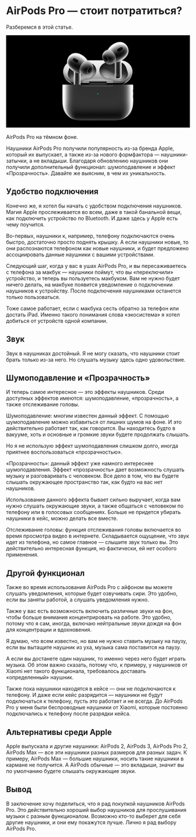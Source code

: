 # AirPods Pro — стоит потратиться?

<div class="subtitle">Разберемся в этой статье.</div>

![Alt](cap.jpg)

<div class="subtitle">AirPods Pro на тёмном фоне.</div>

Наушники AirPods Pro получили популярность из-за бренда Apple, который их выпускает, а также из-за нового формфактора —
наушники-затычки, а не вкладыши. Благодаря обновлению наушников они получили дополнительный функционал: шумоподавление и
эффект «Прозрачность». Давайте же выясним, в чем их уникальность.

## Удобство подключения

Конечно же, я хотел бы начать с удобством подключения наушников. Магия Apple прослеживается во всем, даже в такой
банальной вещи, как подключить устройство по Bluetooth. И даже здесь у Apple есть чему поучится.

Во-первых, наушники к, например, телефону подключаются очень быстро, достаточно просто поднять крышку. А если наушники
новые, то они распознаются телефоном как новые наушники, и будет предложено ассоциировать данные наушники с вашими
устройствами.

Следующий шаг, когда у вас в ушах AirPods Pro, и вы пересаживаетесь с телефона за макбук — наушники поймут, что вы
«переключили» устройство, и теперь вы пользуетесь макбуком. Вам не нужно будет ничего делать, на макбуке появится
уведомление о подключении наушников к устройству. После подключения наушниками останется только пользоваться.

Тоже самое работает, если с макбука сесть обратно за телефон или достать iPad. Именно такого понимания слова
«экосистема» я хотел добиться от устройств одной компании.

## Звук

Звук в наушниках достойный. Я не могу сказать, что наушники стоит брать только из-за него. Но слушать музыку здесь одно
удовольствие.

## Шумоподавление и «Прозрачность»

И теперь самое интересное — это эффекты наушников. Среди доступных эффектов имеются: шумоподавление, «прозрачность», а
также отслеживание головы.

Шумоподавление: многим известен данный эффект. С помощью шумоподавление можно избавиться от лишних шумов на фоне. И это
действительно работает так, как говорится. Вы находитесь будто в вакууме, хоть и основные и громкие звуки будете
продолжать слышать.

Но я не использую эффект шумоподавления слишком долго, иногда приятнее воспользоваться «прозрачностью».

«Прозрачность»: данный эффект уже намного интереснее шумоподавления. Эффект «прозрачность» дает возможность слушать
музыку и разговаривать с человеком. Все дело в том, что вы будете слышать окружающее пространство так, как будто на вас
нет наушников.

Использование данного эффекта бывает сильно выручает, когда вам нужно слушать окружающие звуки, а также общаться с
человеком по телефону или в голосовых сообщениях. Больше не придется убирать наушники в кейс, можно делать все вместе.

Отслеживание головы: функция отслеживания головы включается во время просмотра видео в интернете. Складывается ощущение,
что звук идет из телефона, но самое главное — слышите звук только вы. Это действительно интересная функция, но
фактически, ей нет особого применения.

## Другой функционал

Также во время использования AirPods Pro с айфоном вы можете слушать уведомления, которые будет озвучивать сири. Это
удобно, если вы заняты работой, а слушать уведомления нужно.

Также у вас есть возможность включить различные звуки на фон, чтобы больше внимания концентрировать на работе. Это
удобно, потому что я сам, иногда, включаю нейтральные звуки дождя на фон для концентрации и вдохновения.

Я думаю, что всем известно, но вам не нужно ставить музыку на паузу, если вы вытащите наушник из уха, музыка сама
поставится на паузу.

А если вы достанете один наушник, то именно через него будет играть музыка. Об этом важно сказать, потому что, к
примеру, у наушников от Xiaomi нет такого функционала, требовалось доставать «определенный» наушник.

Также пока наушники находятся в кейсе — они не подключаются к телефону. И даже если кейс разрядится — наушники не будут
подключаться к телефону, пусть это работает и не всегда. До AirPods Pro у меня были беспроводные наушники от Xiaomi,
которые постоянно подключались к телефону после разрядки кейса.

## Альтернативы среди Apple

Apple выпускала и другие наушники: AirPods 2, AirPods 3, AirPods Pro 2, AirPods Max — все эти наушники разных размеров
для разных задач. К примеру, AirPods Max — большие наушники, носить такие наушники в кармане не получится. А AirPods
обычные — это вкладыши, значит вы по умолчанию будете слышать окружающие звуки.

## Вывод

В заключение хочу поделиться, что я рад покупкой наушников AirPods Pro. Это действительно хороший выбор наушников для
прослушивания музыки с разным функционалом. Возможно кто-то выберет для себя другие наушники, и они ему покажутся лучше.
Лично я рад выбору AirPods Pro.
